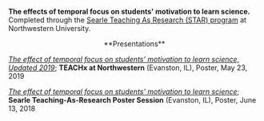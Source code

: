 

**The effects of temporal focus on students' motivation to learn science.** Completed through the [Searle Teaching As Research (STAR) program](https://www.northwestern.edu/searle/programs-events/grad/cirtl/searle-teaching-as-research-program/index.html) at Northwestern University.

<center>**Presentations**</center>

*[The effect of temporal focus on students’ motivation to learn science, Updated 2019](https://widgets.figshare.com/articles/8220893/embed?show_title=1)*; **TEACHx at Northwestern** (Evanston, IL), Poster, May 23, 2019

*[The effect of temporal focus on students’ motivation to learn science](https://widgets.figshare.com/articles/6561827/embed?show_title=1)*; **Searle Teaching-As-Research Poster Session** (Evanston, IL), Poster, June 13, 2018
